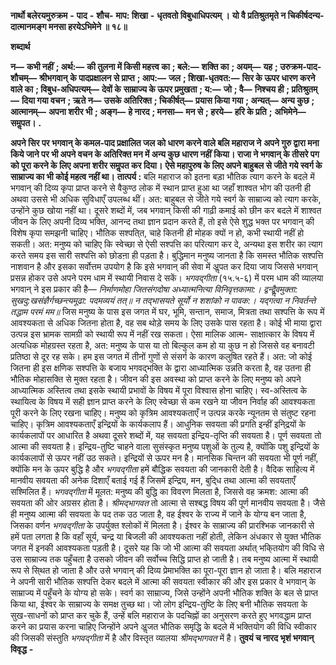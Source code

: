  **नार्थो बलेरयमुरुक्रम** **-** **पाद** **-** **शौच-** **माप: शिखा** **-** **धृतवतो विबुधाधिपत्यम् ।** **यो वै प्रतिश्रुतमृते न चिकीर्षदन्य-** **दात्मानमङ्ग मनसा हरयेऽभिमेने ॥ १८॥** 

**शब्दार्थ** 

**न—** **कभी नहीं** **; अर्थ:—** **की तुलना में किसी महत्त्व का** **; बले:—** **शक्ति का** **; अयम्—** **यह** **; उरुक्रम-पाद-शौचम्—** **श्रीभगवान्** **के पादप्रक्षालन से प्राप्त** **; आप:—** **जल** **; शिखा-धृतवत:—** **सिर के ऊपर धारण करने वाले का** **; विबुध-अधिपत्यम्—** **देवों के** **साम्राज्य के ऊपर प्रमुखता** **; य:—** **जो** **; वै—** **निश्चय ही** **; प्रतिश्रुतम्—** **दिया गया वचन** **; ऋते न—** **उसके अतिरिक्त** **; चिकीर्षत्—** **प्रयास किया गया** **; अन्यत्—** **अन्य कुछ** **; आत्मानम्—** **अपना शरीर भी** **; अङ्ग—** **हे नारद** **; मनसा—** **मन से** **; हरये—** **हरि के प्रति** **;** **अभिमेने—** **समॢपत।** **.** 

**अपने सिर पर भगवान् के कमल-पाद प्रक्षालित जल को धारण करने वाले बलि महाराज ने** **अपने गुरु द्वारा मना किये जाने पर भी अपने वचन के अतिरिक्त मन में अन्य कुछ धारण नहीं** **किया। राजा ने भगवान् के तीसरे पग को पूरा करने के लिए अपना शरीर समॢपत कर दिया।** **ऐसे महापुरुष के लिए अपने बाहुबल से जीते गये स्वर्ग के साम्राज्य का भी कोई महत्व नहीं था।** **तात्पर्य :** बलि महाराज को इतना बड़ा भौतिक त्याग करने के बदले में भगवान् की दिव्य कृपा प्राप्त करने से वैकुण्ठ लोक में स्थान प्राप्त हुआ था जहाँ शाश्वत भोग की उतनी ही अथवा उससे भी अधिक सुविधाएँ उपलब्ध थीं। अत: बाहुबल से जीते गये स्वर्ग के साम्राज्य को त्याग करके, उन्होंने कुछ खोया नहीं था। दूसरे शब्दों में, जब भगवान् किसी की गाढ़ी कमाई को छीन कर बदले में शाश्वत जीवन के लिए अपनी दिव्य भक्ति, आनन्द तथा ज्ञान प्रदान करते हैं, तो इसे ऐसे शुद्ध भक्त पर भगवान् की विशेष कृपा समझनी चाहिए। भौतिक सश्पति्त, चाहे कितनी ही मोहक क्यों न हो, कभी स्थायी नहीं हो सकती। अत: मनुष्य को चाहिए कि स्वेच्छा से ऐसी सश्पत्ति का परित्याग कर दे, अन्यथा इस शरीर का त्याग करते समय इस सारी सश्पत्ति को छोडऩा ही पड़ता है। बुद्धिमान मनुष्य जानता है कि समस्त भौतिक सश्पत्ति नाशवान है और इसका सर्वोत्तम उपयोग है कि इसे भगवान् की सेवा में अॢपत कर दिया जाय जिससे भगवान् प्रसन्न होकर उसे अपने परम धाम में स्थायी निवास दे सकें। *भगवद्गीता* (१५.५-६) में परम धाम की व्यालया भगवान् ने इस प्रकार की है— *निर्माणमोहा जितसंगदोषा अध्यात्मनित्या विनिवृत्तकामा:।* *द्वन्द्वैॢवमुक्ता: सुखदु:खसंज्ञैर्गच्छन्त्यमूढा: पदमव्ययं तत्॥* *न तद्भासयते सूर्यो न शशांको न पावक:।* *यद्गत्वा न निवर्तन्ते तद्धाम परमं मम॥* जिस मनुष्य के पास इस जगत में घर, भूमि, सन्तान, समाज, मित्रता तथा सश्पत्ति के रूप में आवश्यकता से अधिक जितना होता है, वह सब थोड़े समय के लिए उसके पास रहता है। कोई भी माया द्वारा उत्पन्न इस भ्रामक सामग्री को स्थायी रूप में नहीं रख सकता। ऐसा मालिक आत्म- साक्षात्कार के विषय में अत्यधिक मोहग्रस्त रहता है, अत: मनुष्य के पास या तो बिल्कुल कम हो या कुछ न हो जिससे वह बनावटी प्रतिष्ठा से दूर रह सके। हम इस जगत में तीनों गुणों से संसर्ग के कारण कलुषित रहते हैं। अत: जो कोई जितना ही इस क्षणिक सश्पत्ति के बजाय भगवद्भक्ति के द्वारा आध्यात्मिक उन्नति करता है, वह उतना ही भौतिक मोहासक्ति से मुक्त रहता है। जीवन की इस अवस्था को प्राप्त करने के लिए मनुष्य को अपने आध्यात्मिक अस्तित्व तथा इसके स्थायी प्रभावों के विषय में पूरा विश्वास होना चाहिए। स्व-अस्तित्व के स्थायित्व के विषय में सही ज्ञान प्राप्त करने के लिए स्वेच्छा से कम रखने या जीवन निर्वाह की आवश्यकता पूरी करने के लिए रखना चाहिए। मनुष्य को कृत्रिम आवश्यकताएँ न उत्पन्न करके न्यूनतम से संतुष्ट रहना चाहिए। कृत्रिम आवश्यकताएँ इन्द्रियों के कार्यकलाप हैं। आधुनिक सवयता की प्रगति इन्हीं इनि्द्रयों के कार्यकलापों पर आधारित है अथवा दूसरे शब्दों में, यह सवयता इन्द्रिय-तृप्ति की सवयता है। पूर्ण सवयता तो आत्मा की सवयता है। इन्द्रिय-तुष्टि चाहने वाला सुसंस्कृत मनुष्य पशुओं के तुल्य है, क्योंकि पशु इन्द्रियों के कार्यकलापों से ऊपर नहीं उठ सकते। इन्द्रियों से ऊपर मन है। मानसिक चिन्तन की सवयता भी पूर्ण नहीं, क्योंकि मन के ऊपर बुद्धि है और *भगवद्गीता* हमें बौद्धिक सवयता की जानकारी देती है। वैदिक साहित्य में मानवीय सवयता की अनेक दिशाएँ बताई गई हैं जिसमें इन्द्रिय, मन, बुदि्ध तथा आत्मा की सवयताएँ सश्मिलित हैं। *भगवद्गीता* में मूलत: मनुष्य की बुद्धि का विवरण मिलता है, जिससे वह क्रमश: आत्मा की सवयता की ओर अग्रसर होता है। *श्रीमद्भागवत* तो आत्मा से सश्बद्ध विषय की पूर्ण मानवीय सवयता है। जैसे ही मनुष्य आत्मा की सवयता के पद तक उठ जाता है, वह ईश्वर के राज्य में जाने के योग्य बन जाता है, जिसका वर्णन *भगवद्गीता* के उपर्युक्त श्लोकों में मिलता है। ईश्वर के साम्राज्य की प्रारश्भिक जानकारी से हमें पता लगता है कि वहाँ सूर्य, चन्द्र या बिजली की आवश्यकता नहीं होती, लेकिन अंधकार से युक्त भौतिक जगत में इनकी आवश्यकता पड़ती है। दूसरे यह कि जो भी आत्मा की सवयता अर्थात् भकि्तयोग की विधि से उस साम्राज्य तक पहुँचता है उसको जीवन की सर्वोच्च सिद्धि प्राप्त हो जाती है। तब मनुष्य आत्मा में स्थायी रूप से सि्थत हो जाता है और उसे भगवान् की दिव्य प्रेमाभक्ति का पूरा-पूरा ज्ञान हो जाता है। बलि महाराज ने अपनी सारी भौतिक सश्पत्ति देकर बदले में आत्मा की सवयता स्वीकार की और इस प्रकार वे भगवान् के साम्राज्य में पहुँचने के योग्य हो सके। स्वर्ग का साम्राज्य, जिसे उन्होंने अपनी भौतिक शक्ति के बल से प्राप्त किया था, ईश्वर के साम्राज्य के समक्ष तुच्छ था। जो लोग इन्द्रिय-तुष्टि के लिए बनी भौतिक सवयता के सुख-साधनों को प्राप्त कर चुके हैं, उन्हें बलि महाराज के पदचिह्नों का अनुसरण करते हुए भगवद्धाम प्राप्त करने का प्रयास करना चाहिए जिन्होंने अपने अॢजत भौतिक समृद्धि के बदले में भक्तियोग की विधि स्वीकार की जिसकी संस्तुति *भगवद्गीता* में है और विस्तृत व्यालया *श्रीमद्भागवत* में है।  **तुवयं च नारद भृशं भगवान् विवृद्ध** **-** 